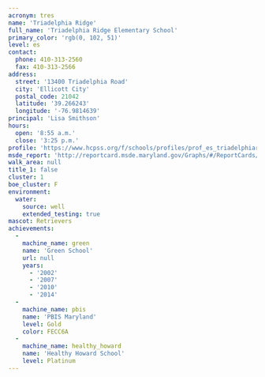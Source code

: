 ```yaml
---
acronym: tres
name: 'Triadelphia Ridge'
full_name: 'Triadelphia Ridge Elementary School'
primary_color: 'rgb(0, 102, 51)'
level: es
contact:
  phone: 410-313-2560
  fax: 410-313-2566
address:
  street: '13400 Triadelphia Road'
  city: 'Ellicott City'
  postal_code: 21042
  latitude: '39.266243'
  longitude: '-76.9814639'
principal: 'Lisa Smithson'
hours:
  open: '8:55 a.m.'
  close: '3:25 p.m.'
profile: 'https://www.hcpss.org/f/schools/profiles/prof_es_triadelphiaridge.pdf'
msde_report: 'http://reportcard.msde.maryland.gov/Graphs/#/ReportCards/ReportCardSchool/1//1/13/0306/'
walk_area: null
title_1: false
cluster: 1
boe_cluster: F
environment:
  water:
    source: well
    extended_testing: true
mascot: Retrievers
achievements:
  -
    machine_name: green
    name: 'Green School'
    url: null
    years:
      - '2002'
      - '2007'
      - '2010'
      - '2014'
  -
    machine_name: pbis
    name: 'PBIS Maryland'
    level: Gold
    color: FECC6A
  -
    machine_name: healthy_howard
    name: 'Healthy Howard School'
    level: Platinum
---
```

